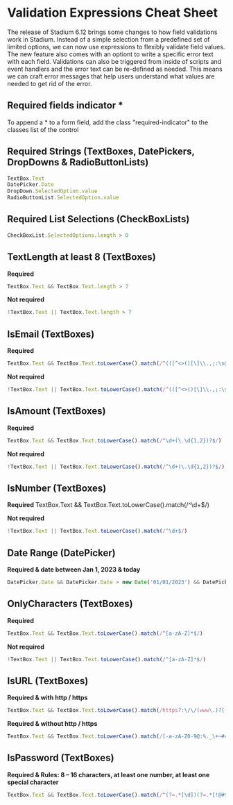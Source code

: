 # Validation Expressions Cheat Sheet

The release of Stadium 6.12 brings some changes to how field validations work in Stadium. Instead of a simple selection from a predefined set of limited options, we can now use expressions to flexibly validate field values. The new feature also comes with an optiont to write a specific error text with each field. Validations can also be triggered from inside of scripts and event handlers and the error text can be re-defined as needed. This means we can craft error messages that help users understand what values are needed to get rid of the error. 

## Required fields indicator *
To append a * to a form field, add the class "required-indicator" to the classes list of the control

## Required Strings (TextBoxes, DatePickers, DropDowns & RadioButtonLists)
```javascript
TextBox.Text
DatePicker.Date
DropDown.SelectedOption.value
RadioButtonList.SelectedOption.value
```

## Required List Selections (CheckBoxLists)
```javascript
CheckBoxList.SelectedOptions.length > 0
```

## TextLength at least 8 (TextBoxes)
**Required**
```javascript
TextBox.Text && TextBox.Text.length > 7
```

**Not required**
```javascript
!TextBox.Text || TextBox.Text.length > 7
```

## IsEmail  (TextBoxes)
**Required**
```javascript
TextBox.Text && TextBox.Text.toLowerCase().match(/^(([^<>()[\]\\.,;:\s@"]+(\.[^<>()[\]\\.,;:\s@"]+)*)|.(".+"))@((\[[0-9]{1,3}\.[0-9]{1,3}\.[0-9]{1,3}\.[0-9]{1,3}\])|(([a-zA-Z\-0-9]+\.)+[a-zA-Z]{2,}))$/)
```

**Not required**
```javascript
!TextBox.Text || TextBox.Text.toLowerCase().match(/^(([^<>()[\]\\.,;:\s@"]+(\.[^<>()[\]\\.,;:\s@"]+)*)|.(".+"))@((\[[0-9]{1,3}\.[0-9]{1,3}\.[0-9]{1,3}\.[0-9]{1,3}\])|(([a-zA-Z\-0-9]+\.)+[a-zA-Z]{2,}))$/)
```

## IsAmount  (TextBoxes)
**Required**
```javascript
TextBox.Text && TextBox.Text.toLowerCase().match(/^\d+(\.\d{1,2})?$/)
```

**Not required**
```javascript
!TextBox.Text || TextBox.Text.toLowerCase().match(/^\d+(\.\d{1,2})?$/)
```
## IsNumber  (TextBoxes)
**Required**
TextBox.Text && TextBox.Text.toLowerCase().match(/^\d+$/)

**Not required**
```javascript
!TextBox.Text || TextBox.Text.toLowerCase().match(/^\d+$/)
```

## Date Range (DatePicker)
**Required & date between Jan 1, 2023 & today**
```javascript
DatePicker.Date && DatePicker.Date > new Date('01/01/2023') && DatePicker.Date < new Date()
```

## OnlyCharacters (TextBoxes)
**Required**
```javascript
TextBox.Text && TextBox.Text.toLowerCase().match(/^[a-zA-Z]*$/)
```

**Not required**
```javascript
!TextBox.Text || TextBox.Text.toLowerCase().match(/^[a-zA-Z]*$/)
```
## IsURL (TextBoxes)
**Required & with http / https**
```javascript
TextBox.Text && TextBox.Text.toLowerCase().match(/https?:\/\/(www\.)?[-a-zA-Z0-9@:%._\+~#=]{1,256}\.[a-zA-Z0-9()]{1,6}\b([-a-zA-Z0-9()@:%_\+.~#?&//=]*)/)
```

**Required & without http / https**
```javascript
TextBox.Text && TextBox.Text.toLowerCase().match(/[-a-zA-Z0-9@:%._\+~#=]{1,256}\.[a-zA-Z0-9()]{1,6}\b([-a-zA-Z0-9()@:%_\+.~#?&//=]*)/)
```

## IsPassword (TextBoxes)
**Required & Rules: 8 – 16 characters, at least one number, at least one special character**
```javascript
TextBox.Text && TextBox.Text.toLowerCase().match(/^(?=.*[\d])(?=.*[!@#$%^&*])[\w!@#$%^&*]{8,16}$/)
```